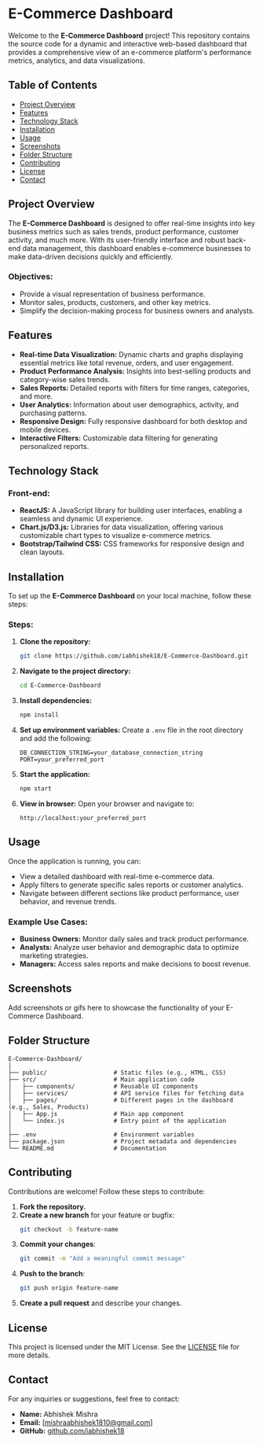 # **E-Commerce Dashboard**

Welcome to the **E-Commerce Dashboard** project! This repository contains the source code for a dynamic and interactive web-based dashboard that provides a comprehensive view of an e-commerce platform's performance metrics, analytics, and data visualizations.

## **Table of Contents**
- [Project Overview](#project-overview)
- [Features](#features)
- [Technology Stack](#technology-stack)
- [Installation](#installation)
- [Usage](#usage)
- [Screenshots](#screenshots)
- [Folder Structure](#folder-structure)
- [Contributing](#contributing)
- [License](#license)
- [Contact](#contact)

## **Project Overview**

The **E-Commerce Dashboard** is designed to offer real-time insights into key business metrics such as sales trends, product performance, customer activity, and much more. With its user-friendly interface and robust back-end data management, this dashboard enables e-commerce businesses to make data-driven decisions quickly and efficiently.

### **Objectives:**
- Provide a visual representation of business performance.
- Monitor sales, products, customers, and other key metrics.
- Simplify the decision-making process for business owners and analysts.

## **Features**

- **Real-time Data Visualization:** Dynamic charts and graphs displaying essential metrics like total revenue, orders, and user engagement.
- **Product Performance Analysis:** Insights into best-selling products and category-wise sales trends.
- **Sales Reports:** Detailed reports with filters for time ranges, categories, and more.
- **User Analytics:** Information about user demographics, activity, and purchasing patterns.
- **Responsive Design:** Fully responsive dashboard for both desktop and mobile devices.
- **Interactive Filters:** Customizable data filtering for generating personalized reports.

## **Technology Stack**

### **Front-end:**
- **ReactJS:** A JavaScript library for building user interfaces, enabling a seamless and dynamic UI experience.
- **Chart.js/D3.js:** Libraries for data visualization, offering various customizable chart types to visualize e-commerce metrics.
- **Bootstrap/Tailwind CSS:** CSS frameworks for responsive design and clean layouts.

## **Installation**

To set up the **E-Commerce Dashboard** on your local machine, follow these steps:



### **Steps:**

1. **Clone the repository:**
   ```bash
   git clone https://github.com/iabhishek18/E-Commerce-Dashboard.git
   ```

2. **Navigate to the project directory:**
   ```bash
   cd E-Commerce-Dashboard
   ```

3. **Install dependencies:**
   ```bash
   npm install
   ```

4. **Set up environment variables:**
   Create a `.env` file in the root directory and add the following:
   ```env
   DB_CONNECTION_STRING=your_database_connection_string
   PORT=your_preferred_port
   ```

5. **Start the application:**
   ```bash
   npm start
   ```

6. **View in browser:**
   Open your browser and navigate to:
   ```
   http://localhost:your_preferred_port
   ```

## **Usage**

Once the application is running, you can:
- View a detailed dashboard with real-time e-commerce data.
- Apply filters to generate specific sales reports or customer analytics.
- Navigate between different sections like product performance, user behavior, and revenue trends.

### **Example Use Cases:**
- **Business Owners:** Monitor daily sales and track product performance.
- **Analysts:** Analyze user behavior and demographic data to optimize marketing strategies.
- **Managers:** Access sales reports and make decisions to boost revenue.

## **Screenshots**
Add screenshots or gifs here to showcase the functionality of your E-Commerce Dashboard.

## **Folder Structure**

```
E-Commerce-Dashboard/
│
├── public/                   # Static files (e.g., HTML, CSS)
├── src/                      # Main application code
│   ├── components/           # Reusable UI components
│   ├── services/             # API service files for fetching data
│   ├── pages/                # Different pages in the dashboard (e.g., Sales, Products)
│   ├── App.js                # Main app component
│   └── index.js              # Entry point of the application
│
├── .env                      # Environment variables
├── package.json              # Project metadata and dependencies
└── README.md                 # Documentation
```

## **Contributing**

Contributions are welcome! Follow these steps to contribute:

1. **Fork the repository.**
2. **Create a new branch** for your feature or bugfix:
   ```bash
   git checkout -b feature-name
   ```
3. **Commit your changes**:
   ```bash
   git commit -m "Add a meaningful commit message"
   ```
4. **Push to the branch**:
   ```bash
   git push origin feature-name
   ```
5. **Create a pull request** and describe your changes.

## **License**

This project is licensed under the MIT License. See the [LICENSE](./LICENSE) file for more details.

## **Contact**

For any inquiries or suggestions, feel free to contact:

- **Name:** Abhishek Mishra
- **Email:** [mishraabhishek1810@gmail.com]
- **GitHub:** [github.com/iabhishek18](https://github.com/iabhishek18)

